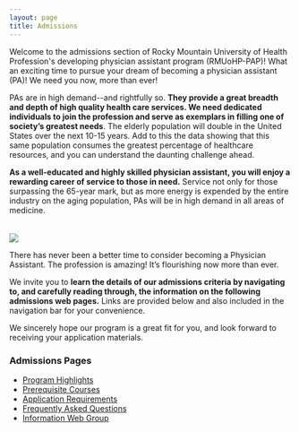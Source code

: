 ```yaml
---
layout: page
title: Admissions
---
```


<p class="message">
	Welcome to the admissions section of Rocky Mountain University of Health Profession's developing physician assistant program (RMUoHP-PAP)! What an exciting time to pursue your dream of becoming a physician assistant (PA)! We need you now, more than ever!
</p>

PAs are in high demand--and rightfully so.  **They provide a great breadth and depth of high quality health care services. We need dedicated individuals to join the profession and serve as exemplars in filling one of society’s greatest needs**. The elderly population will double in the United States over the next 10-15 years.  Add to this the data showing that this same population consumes the greatest percentage of healthcare resources, and you can understand the daunting challenge ahead.

**As a well-educated and highly skilled physician assistant, you will enjoy a rewarding career of service to those in need.** Service not only for those surpassing the 65-year mark, but as more energy is expended by the entire industry on the aging population, PAs will be in high demand in all areas of medicine. 

<img src="{{site.imagepath}}/pastudents.jpg" style="max-width:100%; margin-left:auto; margin-right:auto; margin-top:1.2rem;">

There has never been a better time to consider becoming a Physician Assistant.  The profession is amazing!  It’s flourishing now more than ever.

We invite you to **learn the details of our admissions criteria by navigating to, and carefully reading through, the information on the following admissions web pages.** Links are provided below and also included in the navigation bar for your convenience. 

We sincerely hope our program is a great fit for you, and look forward to receiving your application materials.

### Admissions Pages

- [Program Highlights][program-highlights]
- [Prerequisite Courses][prereqs]
- [Application Requirements][app-requirements]
- [Frequently Asked Questions][faq]
- [Information Web Group][info-web-group]

[program-highlights]: /coming-soon
[prereqs]: /admissions/prerequisite-courses
[app-requirements]: /admissions/application-requirements
[faq]: /admissions/frequently-asked-questions
[info-web-group]: /admissions/rmuohp-pap-information-group
